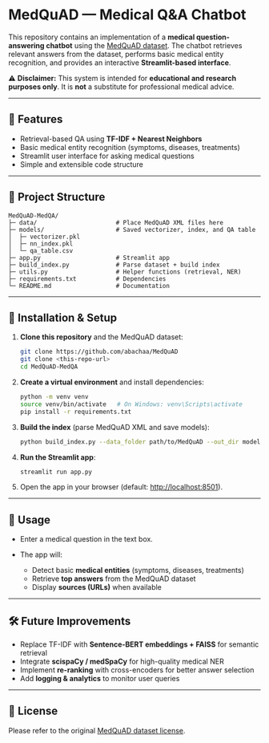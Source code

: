 # MedQuAD — Medical Q\&A Chatbot

This repository contains an implementation of a **medical question-answering chatbot** using the [MedQuAD dataset](https://github.com/abachaa/MedQuAD). The chatbot retrieves relevant answers from the dataset, performs basic medical entity recognition, and provides an interactive **Streamlit-based interface**.

⚠️ **Disclaimer:** This system is intended for **educational and research purposes only**. It is **not** a substitute for professional medical advice.

---

## 🚀 Features

* Retrieval-based QA using **TF-IDF + Nearest Neighbors**
* Basic medical entity recognition (symptoms, diseases, treatments)
* Streamlit user interface for asking medical questions
* Simple and extensible code structure

---

## 📂 Project Structure

```
MedQuAD-MedQA/
├─ data/                      # Place MedQuAD XML files here
├─ models/                    # Saved vectorizer, index, and QA table
│  ├─ vectorizer.pkl
│  ├─ nn_index.pkl
│  └─ qa_table.csv
├─ app.py                     # Streamlit app
├─ build_index.py             # Parse dataset + build index
├─ utils.py                   # Helper functions (retrieval, NER)
├─ requirements.txt           # Dependencies
└─ README.md                  # Documentation
```

---

## 🔧 Installation & Setup

1. **Clone this repository** and the MedQuAD dataset:

   ```bash
   git clone https://github.com/abachaa/MedQuAD
   git clone <this-repo-url>
   cd MedQuAD-MedQA
   ```

2. **Create a virtual environment** and install dependencies:

   ```bash
   python -m venv venv
   source venv/bin/activate   # On Windows: venv\Scripts\activate
   pip install -r requirements.txt
   ```

3. **Build the index** (parse MedQuAD XML and save models):

   ```bash
   python build_index.py --data_folder path/to/MedQuAD --out_dir models
   ```

4. **Run the Streamlit app**:

   ```bash
   streamlit run app.py
   ```

5. Open the app in your browser (default: [http://localhost:8501](http://localhost:8501)).

---

## 🎯 Usage

* Enter a medical question in the text box.
* The app will:

  * Detect basic **medical entities** (symptoms, diseases, treatments)
  * Retrieve **top answers** from the MedQuAD dataset
  * Display **sources (URLs)** when available

---

## 🛠️ Future Improvements

* Replace TF-IDF with **Sentence-BERT embeddings + FAISS** for semantic retrieval
* Integrate **scispaCy / medSpaCy** for high-quality medical NER
* Implement **re-ranking** with cross-encoders for better answer selection
* Add **logging & analytics** to monitor user queries

---

## 📜 License

Please refer to the original [MedQuAD dataset license](https://github.com/abachaa/MedQuAD).
